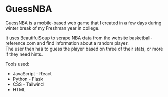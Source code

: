 # GuessNBA

GuessNBA is a mobile-based web game that I created in a few days during winter break of my Freshman year in college.

It uses BeautifulSoup to scrape NBA data from the website basketball-reference.com and find information about a random player.<br>
The user then has to guess the player based on three of their stats, or more if they need hints.

Tools used:
 - JavaScript - React
 - Python - Flask
 - CSS - Tailwind
 - HTML

